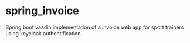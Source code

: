 # spring_invoice
Spring boot vaadin implementation of a invoice web app for sport trainers using keycloak authentification.

